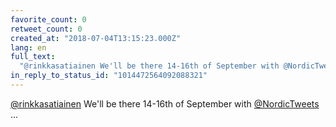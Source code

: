 ```yaml
---
favorite_count: 0
retweet_count: 0
created_at: "2018-07-04T13:15:23.000Z"
lang: en
full_text:
  "@rinkkasatiainen We'll be there 14-16th of September with @NordicTweets ..."
in_reply_to_status_id: "1014472564092088321"
---
```


[@rinkkasatiainen](https://twitter.com/rinkkasatiainen) We'll be there 14-16th
of September with [@NordicTweets](https://twitter.com/NordicTweets) ...
